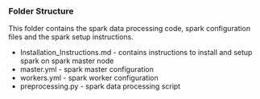 <h3>Folder Structure</h3>
This folder contains the spark data processing code, spark configuration files and the spark setup instructions.
<ul>
<li>Installation_Instructions.md - contains instructions to install and setup spark on spark master node</li>
<li>master.yml - spark master configuration </li>
<li>workers.yml - spark worker configuration </li>
<li>preprocessing.py - spark data processing script </li>
</ul>
